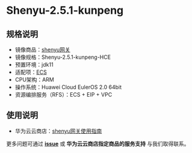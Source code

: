 # Shenyu-2.5.1-kunpeng

## 规格说明

- 镜像商品：[shenyu网关](https://marketplace.huaweicloud.com/hidden/contents/564d306e-87f0-4ba3-b4b4-5dd57a915468#productid=OFFI1141938203605426176)
- 镜像规格：Shenyu-2.5.1-kunpeng-HCE
- 预置环境：jdk11
- 适配项：[ECS](https://support.huaweicloud.com/ecs/index.html)
- CPU架构：ARM
- 操作系统：Huawei Cloud EulerOS 2.0 64bit
- 资源编排服务（RFS）：ECS + EIP + VPC

## 使用说明

- 华为云云商店：[shenyu网关使用指南](./docs/usage.md)

更多问题可通过 [**issue**](https://github.com/HuaweiCloudDeveloper/shenyu-image/issues) 或 **华为云云商店指定商品的服务支持** 与我们取得联系。
